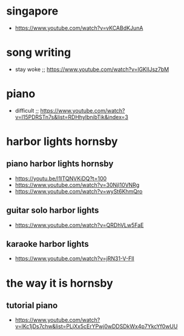 # singapore
* https://www.youtube.com/watch?v=vKCABdKJunA

# song writing
* stay woke ;; https://www.youtube.com/watch?v=lGKlIJsz7bM

# piano

* difficult ;; https://www.youtube.com/watch?v=l15PDRSTn7s&list=RDHhylbnibTik&index=3

# harbor lights hornsby

## piano harbor lights hornsby 
* https://youtu.be/l1ITQNVKiDQ?t=100
* https://www.youtube.com/watch?v=30NjI10VNRg
* https://www.youtube.com/watch?v=wySt6KhmQro

## guitar solo harbor lights
* https://www.youtube.com/watch?v=QRDhVLw5FaE

## karaoke harbor lights
* https://www.youtube.com/watch?v=jRN31-V-FlI

# the way it is hornsby

## tutorial piano
* https://www.youtube.com/watch?v=lKc1jDs7chw&list=PLjXx5cErYPwj0wDDSDkWx4p7YkcYf0wUU
